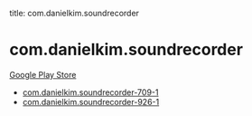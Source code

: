title: com.danielkim.soundrecorder
# com.danielkim.soundrecorder


[Google Play Store](https://play.google.com/store/apps/details?id=com.danielkim.soundrecorder)


* [com.danielkim.soundrecorder-709-1](./com.danielkim.soundrecorder-709-1/)
* [com.danielkim.soundrecorder-926-1](./com.danielkim.soundrecorder-926-1/)